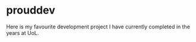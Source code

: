# prouddev
Here is my favourite development project I have currently completed in the years at UoL.
